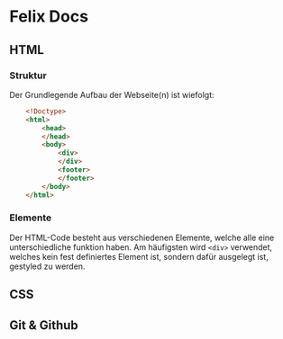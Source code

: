 # Felix Docs
## HTML
### Struktur
Der Grundlegende Aufbau der Webseite(n) ist wiefolgt:
```html
    <!Doctype>  
    <html>      
        <head>  
        </head>  
        <body>  
            <div>  
            </div>  
            <footer>  
            </footer>  
        </body>  
    </html>  
```
### Elemente
Der HTML-Code besteht aus verschiedenen Elemente, welche alle eine unterschiedliche funktion haben.
Am häufigsten wird ```<div>``` verwendet, welches kein fest definiertes Element ist, sondern dafür ausgelegt ist, gestyled zu werden.


## CSS
## Git & Github

## 